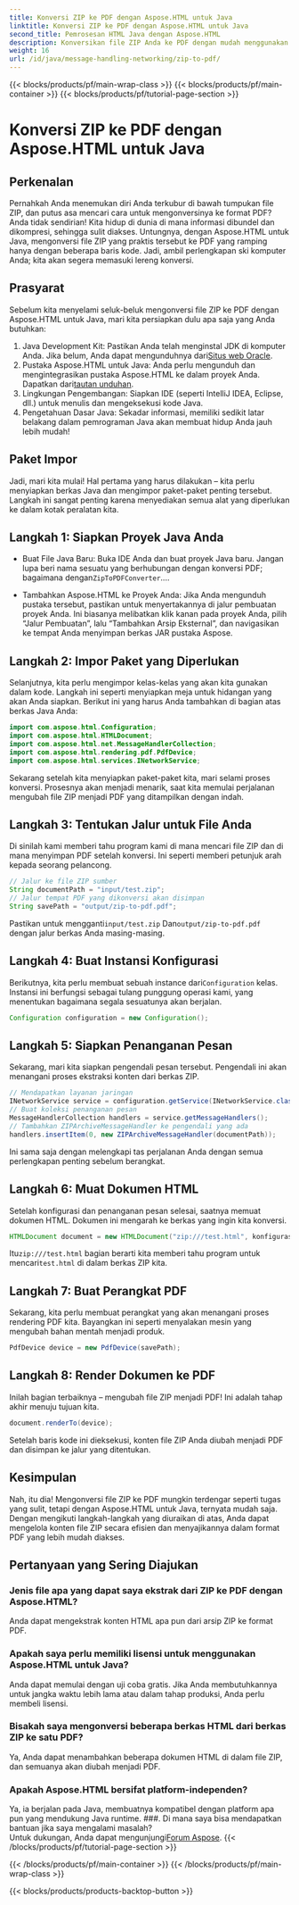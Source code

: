```yaml
---
title: Konversi ZIP ke PDF dengan Aspose.HTML untuk Java
linktitle: Konversi ZIP ke PDF dengan Aspose.HTML untuk Java
second_title: Pemrosesan HTML Java dengan Aspose.HTML
description: Konversikan file ZIP Anda ke PDF dengan mudah menggunakan Aspose.HTML untuk Java dengan panduan langkah demi langkah ini.
weight: 16
url: /id/java/message-handling-networking/zip-to-pdf/
---
```


{{< blocks/products/pf/main-wrap-class >}}
{{< blocks/products/pf/main-container >}}
{{< blocks/products/pf/tutorial-page-section >}}

# Konversi ZIP ke PDF dengan Aspose.HTML untuk Java

## Perkenalan
Pernahkah Anda menemukan diri Anda terkubur di bawah tumpukan file ZIP, dan putus asa mencari cara untuk mengonversinya ke format PDF? Anda tidak sendirian! Kita hidup di dunia di mana informasi dibundel dan dikompresi, sehingga sulit diakses. Untungnya, dengan Aspose.HTML untuk Java, mengonversi file ZIP yang praktis tersebut ke PDF yang ramping hanya dengan beberapa baris kode. Jadi, ambil perlengkapan ski komputer Anda; kita akan segera memasuki lereng konversi.
## Prasyarat
Sebelum kita menyelami seluk-beluk mengonversi file ZIP ke PDF dengan Aspose.HTML untuk Java, mari kita persiapkan dulu apa saja yang Anda butuhkan:
1.  Java Development Kit: Pastikan Anda telah menginstal JDK di komputer Anda. Jika belum, Anda dapat mengunduhnya dari[Situs web Oracle](https://www.oracle.com/java/technologies/javase-jdk11-downloads.html).
2.  Pustaka Aspose.HTML untuk Java: Anda perlu mengunduh dan mengintegrasikan pustaka Aspose.HTML ke dalam proyek Anda. Dapatkan dari[tautan unduhan](https://releases.aspose.com/html/java/).
3. Lingkungan Pengembangan: Siapkan IDE (seperti IntelliJ IDEA, Eclipse, dll.) untuk menulis dan mengeksekusi kode Java.
4. Pengetahuan Dasar Java: Sekadar informasi, memiliki sedikit latar belakang dalam pemrograman Java akan membuat hidup Anda jauh lebih mudah!
## Paket Impor
Jadi, mari kita mulai! Hal pertama yang harus dilakukan – kita perlu menyiapkan berkas Java dan mengimpor paket-paket penting tersebut. Langkah ini sangat penting karena menyediakan semua alat yang diperlukan ke dalam kotak peralatan kita. 
## Langkah 1: Siapkan Proyek Java Anda
- Buat File Java Baru: Buka IDE Anda dan buat proyek Java baru. Jangan lupa beri nama sesuatu yang berhubungan dengan konversi PDF; bagaimana dengan`ZipToPDFConverter`....
  
- Tambahkan Aspose.HTML ke Proyek Anda: Jika Anda mengunduh pustaka tersebut, pastikan untuk menyertakannya di jalur pembuatan proyek Anda. Ini biasanya melibatkan klik kanan pada proyek Anda, pilih “Jalur Pembuatan”, lalu “Tambahkan Arsip Eksternal”, dan navigasikan ke tempat Anda menyimpan berkas JAR pustaka Aspose.
## Langkah 2: Impor Paket yang Diperlukan
Selanjutnya, kita perlu mengimpor kelas-kelas yang akan kita gunakan dalam kode. Langkah ini seperti menyiapkan meja untuk hidangan yang akan Anda siapkan. Berikut ini yang harus Anda tambahkan di bagian atas berkas Java Anda:
```java
import com.aspose.html.Configuration;
import com.aspose.html.HTMLDocument;
import com.aspose.html.net.MessageHandlerCollection;
import com.aspose.html.rendering.pdf.PdfDevice;
import com.aspose.html.services.INetworkService;
```
Sekarang setelah kita menyiapkan paket-paket kita, mari selami proses konversi. Prosesnya akan menjadi menarik, saat kita memulai perjalanan mengubah file ZIP menjadi PDF yang ditampilkan dengan indah. 
## Langkah 3: Tentukan Jalur untuk File Anda
Di sinilah kami memberi tahu program kami di mana mencari file ZIP dan di mana menyimpan PDF setelah konversi. Ini seperti memberi petunjuk arah kepada seorang pelancong.
```java
// Jalur ke file ZIP sumber
String documentPath = "input/test.zip";
// Jalur tempat PDF yang dikonversi akan disimpan
String savePath = "output/zip-to-pdf.pdf";
```
 Pastikan untuk mengganti`input/test.zip` Dan`output/zip-to-pdf.pdf` dengan jalur berkas Anda masing-masing.
## Langkah 4: Buat Instansi Konfigurasi
 Berikutnya, kita perlu membuat sebuah instance dari`Configuration` kelas. Instansi ini berfungsi sebagai tulang punggung operasi kami, yang menentukan bagaimana segala sesuatunya akan berjalan.
```java
Configuration configuration = new Configuration();
```
## Langkah 5: Siapkan Penanganan Pesan
Sekarang, mari kita siapkan pengendali pesan tersebut. Pengendali ini akan menangani proses ekstraksi konten dari berkas ZIP. 
```java
// Mendapatkan layanan jaringan
INetworkService service = configuration.getService(INetworkService.class);
// Buat koleksi penanganan pesan
MessageHandlerCollection handlers = service.getMessageHandlers();
// Tambahkan ZIPArchiveMessageHandler ke pengendali yang ada
handlers.insertItem(0, new ZIPArchiveMessageHandler(documentPath));
```
Ini sama saja dengan melengkapi tas perjalanan Anda dengan semua perlengkapan penting sebelum berangkat.
## Langkah 6: Muat Dokumen HTML
Setelah konfigurasi dan penanganan pesan selesai, saatnya memuat dokumen HTML. Dokumen ini mengarah ke berkas yang ingin kita konversi.
```java
HTMLDocument document = new HTMLDocument("zip:///test.html", konfigurasi);
```
 Itu`zip:///test.html` bagian berarti kita memberi tahu program untuk mencari`test.html` di dalam berkas ZIP kita.
## Langkah 7: Buat Perangkat PDF
Sekarang, kita perlu membuat perangkat yang akan menangani proses rendering PDF kita. Bayangkan ini seperti menyalakan mesin yang mengubah bahan mentah menjadi produk.
```java
PdfDevice device = new PdfDevice(savePath);
```
## Langkah 8: Render Dokumen ke PDF
Inilah bagian terbaiknya – mengubah file ZIP menjadi PDF! Ini adalah tahap akhir menuju tujuan kita.
```java
document.renderTo(device);
```
Setelah baris kode ini dieksekusi, konten file ZIP Anda diubah menjadi PDF dan disimpan ke jalur yang ditentukan.
## Kesimpulan
Nah, itu dia! Mengonversi file ZIP ke PDF mungkin terdengar seperti tugas yang sulit, tetapi dengan Aspose.HTML untuk Java, ternyata mudah saja. Dengan mengikuti langkah-langkah yang diuraikan di atas, Anda dapat mengelola konten file ZIP secara efisien dan menyajikannya dalam format PDF yang lebih mudah diakses.
## Pertanyaan yang Sering Diajukan
### Jenis file apa yang dapat saya ekstrak dari ZIP ke PDF dengan Aspose.HTML?  
Anda dapat mengekstrak konten HTML apa pun dari arsip ZIP ke format PDF.
### Apakah saya perlu memiliki lisensi untuk menggunakan Aspose.HTML untuk Java?  
Anda dapat memulai dengan uji coba gratis. Jika Anda membutuhkannya untuk jangka waktu lebih lama atau dalam tahap produksi, Anda perlu membeli lisensi.
### Bisakah saya mengonversi beberapa berkas HTML dari berkas ZIP ke satu PDF?  
Ya, Anda dapat menambahkan beberapa dokumen HTML di dalam file ZIP, dan semuanya akan diubah menjadi PDF.
### Apakah Aspose.HTML bersifat platform-independen?  
Ya, ia berjalan pada Java, membuatnya kompatibel dengan platform apa pun yang mendukung Java runtime.
###. Di mana saya bisa mendapatkan bantuan jika saya mengalami masalah?  
 Untuk dukungan, Anda dapat mengunjungi[Forum Aspose](https://forum.aspose.com/c/html/29).
{{< /blocks/products/pf/tutorial-page-section >}}

{{< /blocks/products/pf/main-container >}}
{{< /blocks/products/pf/main-wrap-class >}}

{{< blocks/products/products-backtop-button >}}
